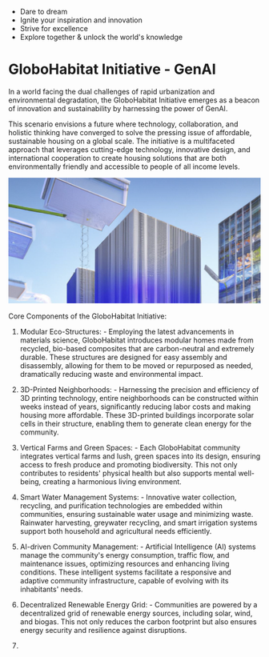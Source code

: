 
- Dare to dream
- Ignite your inspiration and innovation
- Strive for excellence
- Explore together & unlock the world's knowledge

# GloboHabitat Initiative - GenAI
In a world facing the dual challenges of rapid urbanization and environmental degradation, the GloboHabitat Initiative emerges as a beacon of innovation and sustainability by harnessing the power of GenAI.

This scenario envisions a future where technology, collaboration, and holistic thinking have converged to solve the pressing issue of affordable, sustainable housing on a global scale. The initiative is a multifaceted approach that leverages cutting-edge technology, innovative design, and international cooperation to create housing solutions that are both environmentally friendly and accessible to people of all income levels.

![Alt text](image.png)

Core Components of the GloboHabitat Initiative:

1. Modular Eco-Structures:   - Employing the latest advancements in materials science, GloboHabitat introduces modular homes made from recycled, bio-based composites that are carbon-neutral and extremely durable. These structures are designed for easy assembly and disassembly, allowing for them to be moved or repurposed as needed, dramatically reducing waste and environmental impact.

2. 3D-Printed Neighborhoods:   - Harnessing the precision and efficiency of 3D printing technology, entire neighborhoods can be constructed within weeks instead of years, significantly reducing labor costs and making housing more affordable. These 3D-printed buildings incorporate solar cells in their structure, enabling them to generate clean energy for the community.

3. Vertical Farms and Green Spaces:   - Each GloboHabitat community integrates vertical farms and lush, green spaces into its design, ensuring access to fresh produce and promoting biodiversity. This not only contributes to residents' physical health but also supports mental well-being, creating a harmonious living environment.

4. Smart Water Management Systems:   - Innovative water collection, recycling, and purification technologies are embedded within communities, ensuring sustainable water usage and minimizing waste. Rainwater harvesting, greywater recycling, and smart irrigation systems support both household and agricultural needs efficiently.

5. AI-driven Community Management:   - Artificial Intelligence (AI) systems manage the community's energy consumption, traffic flow, and maintenance issues, optimizing resources and enhancing living conditions. These intelligent systems facilitate a responsive and adaptive community infrastructure, capable of evolving with its inhabitants' needs.

6. Decentralized Renewable Energy Grid:   - Communities are powered by a decentralized grid of renewable energy sources, including solar, wind, and biogas. This not only reduces the carbon footprint but also ensures energy security and resilience against disruptions.

7. 
